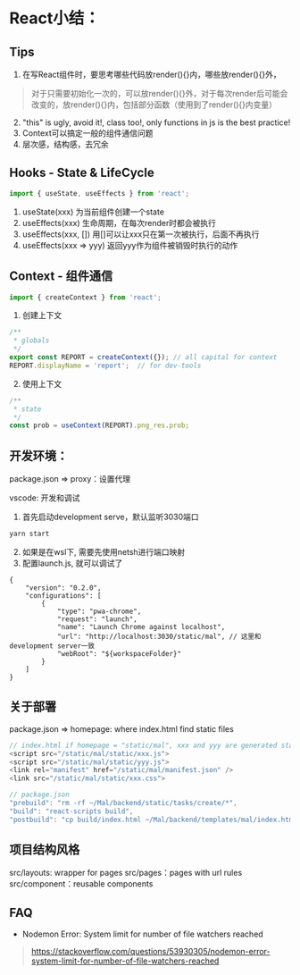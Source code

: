 # React小结：

## Tips
1. 在写React组件时，要思考哪些代码放render(){}内，哪些放render(){}外，
> 对于只需要初始化一次的，可以放render(){}外，对于每次render后可能会改变的，放render(){}内，包括部分函数（使用到了render(){}内变量）
2. "this" is ugly, avoid it!, class too!, only functions in js is the best practice!
3. Context可以搞定一般的组件通信问题
4. 层次感，结构感，去冗余

## Hooks - State & LifeCycle
```javascript
import { useState, useEffects } from 'react';
```
1. useState(xxx) 为当前组件创建一个state
2. useEffects(xxx) 生命周期，在每次render时都会被执行
3. useEffects(xxx, []) 用[]可以让xxx只在第一次被执行，后面不再执行
4. useEffects(xxx => yyy) 返回yyy作为组件被销毁时执行的动作

## Context - 组件通信
```javascript
import { createContext } from 'react';
```
1. 创建上下文
```javascript
/**
 * globals 
 */
export const REPORT = createContext({}); // all capital for context
REPORT.displayName = 'report';  // for dev-tools 
```

2. 使用上下文
```javascript
/**
 * state
 */
const prob = useContext(REPORT).png_res.prob;
```

## 开发环境：
package.json => proxy：设置代理

vscode: 开发和调试
1. 首先启动development serve，默认监听3030端口
```bash
yarn start
```
2. 如果是在wsl下, 需要先使用netsh进行端口映射
3. 配置launch.js, 就可以调试了
```
{
    "version": "0.2.0",
    "configurations": [
        {
            "type": "pwa-chrome",
            "request": "launch",
            "name": "Launch Chrome against localhost",
            "url": "http://localhost:3030/static/mal", // 这里和development server一致
            "webRoot": "${workspaceFolder}"
        }
    ]
}
```

## 关于部署
package.json => homepage: where index.html find static files
```javascript
// index.html if homepage = "static/mal", xxx and yyy are generated static files 
<script src="/static/mal/static/xxx.js">
<script src="/static/mal/static/yyy.js">
<link rel="manifest" href="/static/mal/manifest.json" />
<link src="/static/mal/static/xxx.css">
```
```javascript
// package.json
"prebuild": "rm -rf ~/Mal/backend/static/tasks/create/*",
"build": "react-scripts build",
"postbuild": "cp build/index.html ~/Mal/backend/templates/mal/index.html && cp -r build/* ~/Mal/backend/static/mal",
```

## 项目结构风格
src/layouts: wrapper for pages
src/pages：pages with url rules
src/component：reusable components

## FAQ
- Nodemon Error: System limit for number of file watchers reached
> https://stackoverflow.com/questions/53930305/nodemon-error-system-limit-for-number-of-file-watchers-reached